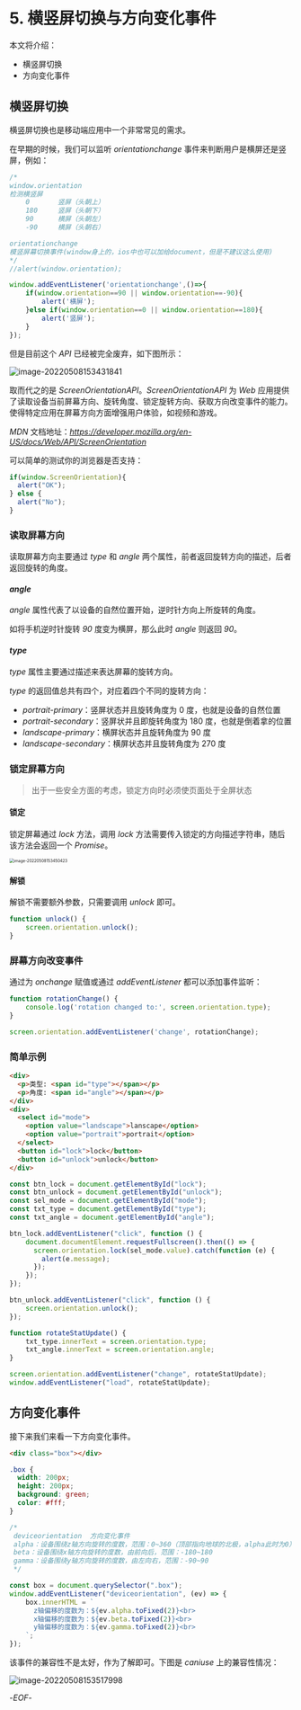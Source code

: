 # 5. 横竖屏切换与方向变化事件

本文将介绍：

- 横竖屏切换
- 方向变化事件

## 横竖屏切换

横竖屏切换也是移动端应用中一个非常常见的需求。

在早期的时候，我们可以监听 *orientationchange* 事件来判断用户是横屏还是竖屏，例如：

```js
/* 
window.orientation	
检测横竖屏
	0		竖屏（头朝上）
	180		竖屏（头朝下）
	90		横屏（头朝左）
	-90		横屏（头朝右）

orientationchange
模竖屏幕切换事件(window身上的，ios中也可以加给document，但是不建议这么使用)
*/
//alert(window.orientation);

window.addEventListener('orientationchange',()=>{
	if(window.orientation==90 || window.orientation==-90){
		alert('横屏');
	}else if(window.orientation==0 || window.orientation==180){
		alert('竖屏');
	}
});
```

但是目前这个 *API* 已经被完全废弃，如下图所示：

![image-20220508153431841](https://qwq9527.gitee.io/resource/imgs/2022-05-08-073518.png)

取而代之的是 *ScreenOrientationAPI*。*ScreenOrientationAPI* 为 *Web* 应用提供了读取设备当前屏幕方向、旋转角度、锁定旋转方向、获取方向改变事件的能力。使得特定应用在屏幕方向方面增强用户体验，如视频和游戏。

*MDN* 文档地址：*https://developer.mozilla.org/en-US/docs/Web/API/ScreenOrientation*

可以简单的测试你的浏览器是否支持：

```js
if(window.ScreenOrientation){
  alert("OK");
} else {
  alert("No");
}
```

### 读取屏幕方向

读取屏幕方向主要通过 *type* 和 *angle* 两个属性，前者返回旋转方向的描述，后者返回旋转的角度。

#### *angle*

*angle* 属性代表了以设备的自然位置开始，逆时针方向上所旋转的角度。

如将手机逆时针旋转 *90* 度变为横屏，那么此时 *angle* 则返回 *90*。

#### *type*

*type* 属性主要通过描述来表达屏幕的旋转方向。

*type* 的返回值总共有四个，对应着四个不同的旋转方向：

- *portrait-primary*：竖屏状态并且旋转角度为 0 度，也就是设备的自然位置
- *portrait-secondary*：竖屏状并且即旋转角度为 180 度，也就是倒着拿的位置
- *landscape-primary*：横屏状态并且旋转角度为 90 度
- *landscape-secondary*：横屏状态并且旋转角度为 270 度

### 锁定屏幕方向

>出于一些安全方面的考虑，锁定方向时必须使页面处于全屏状态

#### 锁定

锁定屏幕通过 *lock* 方法，调用 *lock* 方法需要传入锁定的方向描述字符串，随后该方法会返回一个 *Promise*。

<img src="https://qwq9527.gitee.io/resource/imgs/2022-05-08-073518.png" alt="image-20220508153450423" style="zoom:50%;" />

#### 解锁

解锁不需要额外参数，只需要调用 *unlock* 即可。

```js
function unlock() {
    screen.orientation.unlock();
}
```

### 屏幕方向改变事件

通过为 *onchange* 赋值或通过 *addEventListener* 都可以添加事件监听：

```js
function rotationChange() {
    console.log('rotation changed to:', screen.orientation.type);
}

screen.orientation.addEventListener('change', rotationChange);
```

### 简单示例

```html
<div>
  <p>类型: <span id="type"></span></p>
  <p>角度: <span id="angle"></span></p>
</div>
<div>
  <select id="mode">
    <option value="landscape">lanscape</option>
    <option value="portrait">portrait</option>
  </select>
  <button id="lock">lock</button>
  <button id="unlock">unlock</button>
</div>
```

```js
const btn_lock = document.getElementById("lock");
const btn_unlock = document.getElementById("unlock");
const sel_mode = document.getElementById("mode");
const txt_type = document.getElementById("type");
const txt_angle = document.getElementById("angle");

btn_lock.addEventListener("click", function () {
    document.documentElement.requestFullscreen().then(() => {
      screen.orientation.lock(sel_mode.value).catch(function (e) {
        alert(e.message);
      });
    });
});

btn_unlock.addEventListener("click", function () {
    screen.orientation.unlock();
});

function rotateStatUpdate() {
    txt_type.innerText = screen.orientation.type;
    txt_angle.innerText = screen.orientation.angle;
}

screen.orientation.addEventListener("change", rotateStatUpdate);
window.addEventListener("load", rotateStatUpdate);
```

## 方向变化事件

接下来我们来看一下方向变化事件。

```html
<div class="box"></div>
```

```css
.box {
  width: 200px;
  height: 200px;
  background: green;
  color: #fff;
}
```

```js
/*
 deviceorientation	方向变化事件
 alpha：设备围绕z轴方向旋转的度数，范围：0~360（顶部指向地球的北极，alpha此时为0）
 beta：设备围绕x轴方向旋转的度数，由前向后，范围：-180~180
 gamma：设备围绕y轴方向旋转的度数，由左向右，范围：-90~90
 */

const box = document.querySelector(".box");
window.addEventListener("deviceorientation", (ev) => {
    box.innerHTML = `
      z轴偏移的度数为：${ev.alpha.toFixed(2)}<br>
      x轴偏移的度数为：${ev.beta.toFixed(2)}<br>
      y轴偏移的度数为：${ev.gamma.toFixed(2)}<br>
    `;
});
```

该事件的兼容性不是太好，作为了解即可。下图是 *caniuse* 上的兼容性情况：

![image-20220508153517998](https://qwq9527.gitee.io/resource/imgs/2022-05-08-073518.png)

-*EOF*-